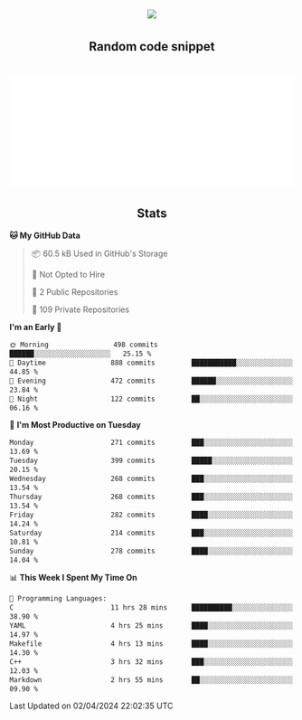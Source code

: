 <h1 align="center"><img src="https://readme-typing-svg.demolab.com?font=JetBrains+Mono&duration=3000&pause=1500&color=FE8019&center=true&multiline=true&repeat=false&random=false&width=600&height=60&lines=Welcome+to+my+page!;I'm+currently+learning+C%2C+Rust+and+C%2B%2B"></h1>

<h2 align="center">Random code snippet</h2>

<h1 align="center"><img src="assets/code_snippet.svg"></h1>

<h2 align="center">Stats</h2>

<!--START_SECTION:waka-->
**🐱 My GitHub Data** 

> 📦 60.5 kB Used in GitHub's Storage 
 > 
> 🚫 Not Opted to Hire
 > 
> 📜 2 Public Repositories 
 > 
> 🔑 109 Private Repositories 
 > 
**I'm an Early 🐤** 

```text
🌞 Morning                498 commits         ██████░░░░░░░░░░░░░░░░░░░   25.15 % 
🌆 Daytime                888 commits         ███████████░░░░░░░░░░░░░░   44.85 % 
🌃 Evening                472 commits         ██████░░░░░░░░░░░░░░░░░░░   23.84 % 
🌙 Night                  122 commits         ██░░░░░░░░░░░░░░░░░░░░░░░   06.16 % 
```
📅 **I'm Most Productive on Tuesday** 

```text
Monday                   271 commits         ███░░░░░░░░░░░░░░░░░░░░░░   13.69 % 
Tuesday                  399 commits         █████░░░░░░░░░░░░░░░░░░░░   20.15 % 
Wednesday                268 commits         ███░░░░░░░░░░░░░░░░░░░░░░   13.54 % 
Thursday                 268 commits         ███░░░░░░░░░░░░░░░░░░░░░░   13.54 % 
Friday                   282 commits         ████░░░░░░░░░░░░░░░░░░░░░   14.24 % 
Saturday                 214 commits         ███░░░░░░░░░░░░░░░░░░░░░░   10.81 % 
Sunday                   278 commits         ████░░░░░░░░░░░░░░░░░░░░░   14.04 % 
```


📊 **This Week I Spent My Time On** 

```text
💬 Programming Languages: 
C                        11 hrs 28 mins      ██████████░░░░░░░░░░░░░░░   38.90 % 
YAML                     4 hrs 25 mins       ████░░░░░░░░░░░░░░░░░░░░░   14.97 % 
Makefile                 4 hrs 13 mins       ████░░░░░░░░░░░░░░░░░░░░░   14.30 % 
C++                      3 hrs 32 mins       ███░░░░░░░░░░░░░░░░░░░░░░   12.03 % 
Markdown                 2 hrs 55 mins       ██░░░░░░░░░░░░░░░░░░░░░░░   09.90 % 
```


 Last Updated on 02/04/2024 22:02:35 UTC
<!--END_SECTION:waka-->
